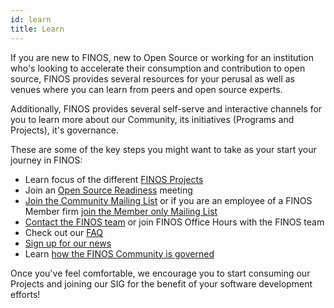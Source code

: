 ```yaml
---
id: learn
title: Learn
---
```


If you are new to FINOS, new to Open Source or working for an institution who's looking to accelerate their consumption and contribution to open source, FINOS provides several resources for your perusal as well as venues where you can learn from peers and open source experts. 

Additionally, FINOS provides several self-serve and interactive channels for you to learn more about our Community, its initiatives (Programs and Projects), it's governance.

These are some of the key steps you might want to take as your start your journey in FINOS:

- Learn focus of the different [FINOS Projects](http://landscape.finos.org/)
- Join an [Open Source Readiness](https://osr.finos.org) meeting
- [Join the Community Mailing List](mailto:community+subscribe@finos.org) or if you are an employee of a FINOS Member firm [join the Member only Mailing List](mailto:member+subscribe@finos.org)
- [Contact the FINOS team](https://www.finos.org/contact-us?hsLang=en-us) or join FINOS Office Hours with the FINOS team
- Check out our [FAQ](https://www.finos.org/faq)
- [Sign up for our news](https://www.finos.org/sign-up)
- Learn [how the FINOS Community is governed](https://github.com/finos/community/tree/master/governance)

Once you've feel comfortable, we encourage you to start consuming our Projects and joining our SIG for the benefit of your software development efforts!